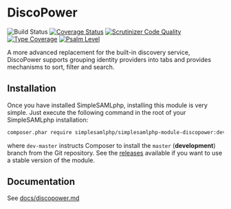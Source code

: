 # DiscoPower

![Build Status](https://github.com/simplesamlphp/simplesamlphp-module-discopower/actions/workflows/php.yml/badge.svg)
[![Coverage Status](https://codecov.io/gh/simplesamlphp/simplesamlphp-module-discopower/branch/master/graph/badge.svg)](https://codecov.io/gh/simplesamlphp/simplesamlphp-module-discopower)
[![Scrutinizer Code Quality](https://scrutinizer-ci.com/g/simplesamlphp/simplesamlphp-module-discopower/badges/quality-score.png?b=master)](https://scrutinizer-ci.com/g/simplesamlphp/simplesamlphp-module-discopower/?branch=master)
[![Type Coverage](https://shepherd.dev/github/simplesamlphp/simplesamlphp-module-discopower/coverage.svg)](https://shepherd.dev/github/simplesamlphp/simplesamlphp-module-discopower)
[![Psalm Level](https://shepherd.dev/github/simplesamlphp/simplesamlphp-module-discopower/level.svg)](https://shepherd.dev/github/simplesamlphp/simplesamlphp-module-discopower)

A more advanced replacement for the built-in discovery service, DiscoPower
supports grouping identity providers into tabs and provides mechanisms
to sort, filter and search.

## Installation

Once you have installed SimpleSAMLphp, installing this module is
very simple.  Just execute the following command in the root of your
SimpleSAMLphp installation:

```sh
composer.phar require simplesamlphp/simplesamlphp-module-discopower:dev-master
```

where `dev-master` instructs Composer to install the `master` (**development**)
branch from the Git repository. See the
[releases](https://github.com/simplesamlphp/simplesamlphp-module-discopower/releases)
available if you want to use a stable version of the module.

## Documentation

See [docs/discopower.md](https://github.com/simplesamlphp/simplesamlphp-module-discopower/blob/master/docs/discopower.md)
